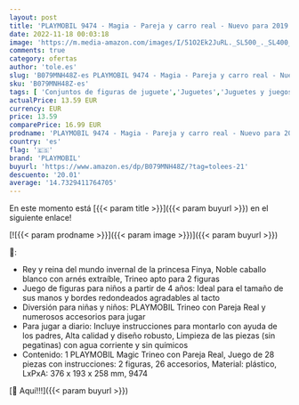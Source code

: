 ```yaml
---
layout: post
title: 'PLAYMOBIL 9474 - Magia - Pareja y carro real - Nuevo para 2019'
date: 2022-11-18 00:03:18
image: 'https://m.media-amazon.com/images/I/51O2Ek2JuRL._SL500_._SL400_.jpg'
comments: true
category: ofertas
author: 'tole.es'
slug: 'B079MNH48Z-es PLAYMOBIL 9474 - Magia - Pareja y carro real - Nuevo para...'
sku: 'B079MNH48Z-es'
tags: [ 'Conjuntos de figuras de juguete','Juguetes','Juguetes y juegos','Muñecos y figuras','playmobil','🇪🇸', ]
actualPrice: 13.59 EUR
currency: EUR
price: 13.59
comparePrice: 16.99 EUR
prodname: 'PLAYMOBIL 9474 - Magia - Pareja y carro real - Nuevo para 2019'
country: 'es'
flag: '🇪🇸'
brand: 'PLAYMOBIL'
buyurl: 'https://www.amazon.es/dp/B079MNH48Z/?tag=tolees-21'
descuento: '20.01'
average: '14.7329411764705'
---
```


En este momento está [{{< param title >}}]({{< param buyurl >}}) en el siguiente enlace!

[![{{< param prodname >}}]({{< param image >}})]({{< param buyurl >}})

🔎:

- Rey y reina del mundo invernal de la princesa Finya, Noble caballo blanco con arnés extraíble, Trineo apto para 2 figuras
- Juego de figuras para niños a partir de 4 años: Ideal para el tamaño de sus manos y bordes redondeados agradables al tacto
- Diversión para niñas y niños: PLAYMOBIL Trineo con Pareja Real y numerosos accesorios para jugar
- Para jugar a diario: Incluye instrucciones para montarlo con ayuda de los padres, Alta calidad y diseño robusto, Limpieza de las piezas (sin pegatinas) con agua corriente y sin químicos
- Contenido: 1 PLAYMOBIL Magic Trineo con Pareja Real, Juego de 28 piezas con instrucciones: 2 figuras, 26 accesorios, Material: plástico, LxPxA: 376 x 193 x 258 mm, 9474

[🛒 Aquí!!!]({{< param buyurl >}})
